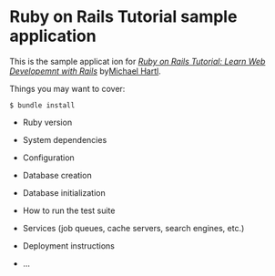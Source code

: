 # Ruby on Rails Tutorial sample application

This is the sample applicat
ion for
[*Ruby on Rails Tutorial:
Learn Web Developemnt with Rails*](http://www.railstutorial.org/)
by[Michael Hartl](http://www.michalhart.com/).

Things you may want to cover:
```
$ bundle install
```
* Ruby version

* System dependencies

* Configuration

* Database creation

* Database initialization

* How to run the test suite

* Services (job queues, cache servers, search engines, etc.)

* Deployment instructions

* ...
